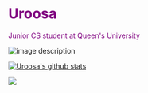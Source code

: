 <h1 style="color:purple;">Uroosa</h1>
<p style="color:purple;">Junior CS student at Queen's University</p>

![image description](https://mermaid.live/view#pako:eNqVU8tO5DAQ_JWWLxx25gdyAO1DIE4gshLSKhcTdzKGpJ11twchxL9vOzOzk2SWRSgXx13VVe7Hq6mDQ1MYxt8JqcYf3rbR9hUNNoqv_WBJ4HsJtzE0yBziSaSU5JBkfl-KrZ9uthibLjzPQ3fonJeTNJfRIzle3IemQayooqmF9fn5l6NwAV-ZfUsMl55sl2GPWMtI2UMyYeaogKsQ2g4Zhh0avEOr4jPUWnnrqZCm3iqQoUXC6Osle644tZy5yBo4cjNn8a6lXmV-bqycMTwgErhAqKcmRKzMUmxX1VyLJwaFLK3t4v9QuFcFsBHhJSTwJKg-BZ0eL05Vjn0q4Fu0nlhC7BmevWygOXTwiHq_gr4foq210dqxz1RPNgh9YIE5_YMBGbQaW9yx_8KnYuOcFXlso4roTnhqRzT5diP7qgOnh97rsIU8kCPl8MCJ1TKD9k6HySz-r8332HVjf1dwDW1SWK59_szK9Bh7650u6WtFoGjN3OsIZKLDxqZOMvpNoTZJKF-oNoXEhCuTBmflsNOHS92sXyHob2M7xrc_gLVuLg)


<a href="https://github.com/uroosaimtiaz/github-readme-stats"><img align="center" src="https://github-readme-stats.vercel.app/api?username=uroosaimtiaz&show_icons=true&include_all_commits=true&theme=buefy&hide_border=true" alt="Uroosa's github stats" /></a> 

<a href="https://github.com/uroosaimtiaz/github-readme-stats"><img align="center" src="https://github-readme-stats.vercel.app/api/top-langs/?username=uroosaimtiaz&layout=compact&theme=buefy&hide_border=true" /></a> 
<!--
**uroosaimtiaz/uroosaimtiaz** is a ✨ _special_ ✨ repository because its `README.md` (this file) appears on your GitHub profile.

Here are some ideas to get you started:

- 🔭 I’m currently working on ...
- 🌱 I’m currently learning ...
- 👯 I’m looking to collaborate on ...
- 🤔 I’m looking for help with ...
- 💬 Ask me about ...
- 📫 How to reach me: ...
- 😄 Pronouns: ...
- ⚡ Fun fact: ...
-->

